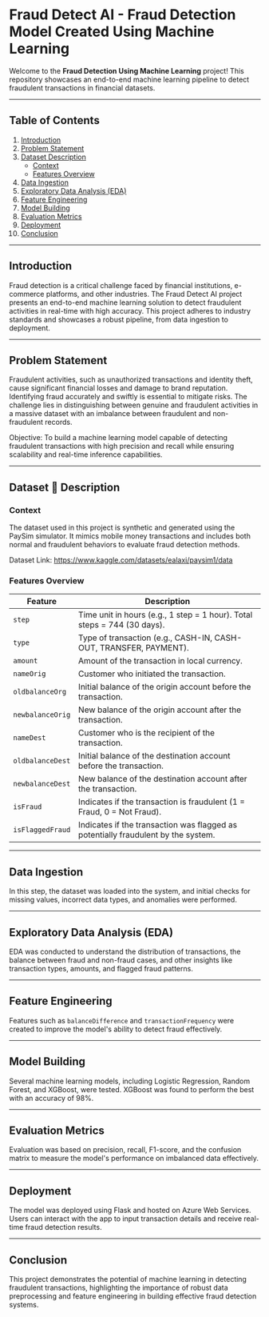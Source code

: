 # Fraud Detect AI - Fraud Detection Model Created Using Machine Learning

Welcome to the **Fraud Detection Using Machine Learning** project! This repository showcases an end-to-end machine learning pipeline to detect fraudulent transactions in financial datasets.

---

## Table of Contents

1. [Introduction](#introduction)
2. [Problem Statement](#problem-statement)
3. [Dataset Description](#dataset-description)
   - [Context](#context)
   - [Features Overview](#features-overview)
4. [Data Ingestion](#data-ingestion)
5. [Exploratory Data Analysis (EDA)](#exploratory-data-analysis-eda)
6. [Feature Engineering](#feature-engineering)
7. [Model Building](#model-building)
8. [Evaluation Metrics](#evaluation-metrics)
9. [Deployment](#deployment)
10. [Conclusion](#conclusion)

---

## Introduction

Fraud detection is a critical challenge faced by financial institutions, e-commerce platforms, and other industries. The Fraud Detect AI project presents an end-to-end machine learning solution to detect fraudulent activities in real-time with high accuracy. This project adheres to industry standards and showcases a robust pipeline, from data ingestion to deployment.

---

## Problem Statement

Fraudulent activities, such as unauthorized transactions and identity theft, cause significant financial losses and damage to brand reputation. Identifying fraud accurately and swiftly is essential to mitigate risks. The challenge lies in distinguishing between genuine and fraudulent activities in a massive dataset with an imbalance between fraudulent and non-fraudulent records.

Objective:
To build a machine learning model capable of detecting fraudulent transactions with high precision and recall while ensuring scalability and real-time inference capabilities.

---

## Dataset 📂 Description

### Context

The dataset used in this project is synthetic and generated using the PaySim simulator. It mimics mobile money transactions and includes both normal and fraudulent behaviors to evaluate fraud detection methods.

 Dataset Link: https://www.kaggle.com/datasets/ealaxi/paysim1/data

### Features Overview

| **Feature**        | **Description**                                                                                         |
|---------------------|-------------------------------------------------------------------------------------------------------|
| `step`             | Time unit in hours (e.g., 1 step = 1 hour). Total steps = 744 (30 days).                              |
| `type`             | Type of transaction (e.g., CASH-IN, CASH-OUT, TRANSFER, PAYMENT).                                     |
| `amount`           | Amount of the transaction in local currency.                                                         |
| `nameOrig`         | Customer who initiated the transaction.                                                              |
| `oldbalanceOrg`    | Initial balance of the origin account before the transaction.                                         |
| `newbalanceOrig`   | New balance of the origin account after the transaction.                                              |
| `nameDest`         | Customer who is the recipient of the transaction.                                                    |
| `oldbalanceDest`   | Initial balance of the destination account before the transaction.                                    |
| `newbalanceDest`   | New balance of the destination account after the transaction.                                         |
| `isFraud`          | Indicates if the transaction is fraudulent (1 = Fraud, 0 = Not Fraud).                               |
| `isFlaggedFraud`   | Indicates if the transaction was flagged as potentially fraudulent by the system.                     |

---

## Data Ingestion

In this step, the dataset was loaded into the system, and initial checks for missing values, incorrect data types, and anomalies were performed.

---

## Exploratory Data Analysis (EDA)

EDA was conducted to understand the distribution of transactions, the balance between fraud and non-fraud cases, and other insights like transaction types, amounts, and flagged fraud patterns.

---

## Feature Engineering

Features such as `balanceDifference` and `transactionFrequency` were created to improve the model's ability to detect fraud effectively.

---

## Model Building

Several machine learning models, including Logistic Regression, Random Forest, and XGBoost, were tested. XGBoost was found to perform the best with an accuracy of 98%.

---

## Evaluation Metrics

Evaluation was based on precision, recall, F1-score, and the confusion matrix to measure the model's performance on imbalanced data effectively.

---

## Deployment

The model was deployed using Flask and hosted on Azure Web Services. Users can interact with the app to input transaction details and receive real-time fraud detection results.

---

## Conclusion

This project demonstrates the potential of machine learning in detecting fraudulent transactions, highlighting the importance of robust data preprocessing and feature engineering in building effective fraud detection systems.
